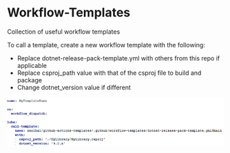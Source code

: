 # Workflow-Templates
Collection of useful workflow templates

To call a template, create a new workflow template with the following:
- Replace dotnet-release-pack-template.yml with others from this repo if applicable
- Replace csproj_path value with that of the csproj file to build and package
- Change dotnet_version value if different

![Example](Images/WF_template.png)
